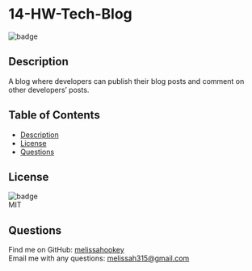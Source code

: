 # 14-HW-Tech-Blog

  ![badge](https://img.shields.io/badge/license-MIT-brightgreen)<br />

  ## Description
  A blog where developers can publish their blog posts and comment on other developers’ posts.

  ## Table of Contents
  - [Description](#description)
  - [License](#lincense)
  - [Questions](#questions)

  ## License
  ![badge](https://img.shields.io/badge/license-MIT-brightgreen)
  <br>
  MIT

  ## Questions
  Find me on GitHub: [melissahookey](https://github.com/melissahookey)
  <br>
  Email me with any questions: melissah315@gmail.com